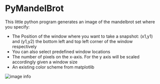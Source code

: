 # PyMandelBrot

This little python program generates an image of the mandelbrot set where you specify:
* The Position of the window where you want to take a snapshot: (x1,y1) and (y1,y2) the bottom left and top left corner of the window respectively
* You can also select predefined window locations
* The number of pixels on the x-axis. For the y axis will be scaled accordingly given a window size
* An existing color scheme from matplotlib

![image info](Mandelbrot_Size:500.PNG)